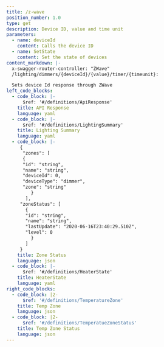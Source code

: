 ```yaml
---
title: /z-wave
position_number: 1.0
type: get
description: Device ID, value and time unit
parameters:
  - name: deviceId
    content: Calls the device ID
  - name: SetState
    content: Set the state of devices
content_markdown: |-
  x-swagger-router-controller: "ZWave"
  /lighting/dimmers/{deviceId}/{value}/timer/{timeunit}:

  Sets device Id response through ZWave
left_code_blocks:
  - code_block: |-
      $ref: '#/definitions/ApiResponse'
    title: API Response
    language: yaml
  - code_block: |-
      $ref: '#/definitions/LightingSummary'
    title: Lighting Summary
    language: yaml
  - code_block: |-
     {
      "zones": [
      {
      "id": "string",
      "name": "string",
      "deviceId": 0,
      "deviceType": "dimmer",
      "zone": "string"
         }
       ],
     "zoneStatus": [
       {
       "id": "string",
       "name": "string",
       "lastUpdate": "2020-06-16T23:40:29.510Z",
       "level": 0
         }
       ]
     }
    title: Zone Status
    language: json
  - code_block: |-
      $ref: '#/definitions/HeaterState'
    title: HeaterState
    language: yaml
right_code_blocks:
  - code_block: |2-
      $ref: '#/definitions/TemperatureZone'
    title: Temp Zone
    language: json
  - code_block: |2-
      $ref: '#/definitions/TemperatueZoneStatus'
    title: Temp Zone Status
    language: json
---
```

